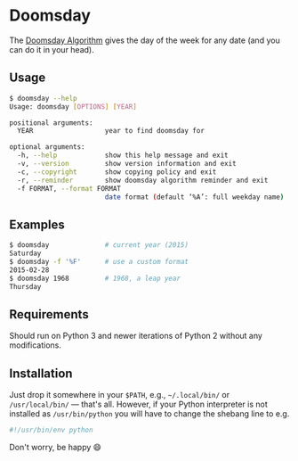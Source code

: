 # Doomsday

The [Doomsday Algorithm](https://rudy.ca/doomsday.html) gives the day of
the week for any date (and you can do it in your head).

## Usage

```sh
$ doomsday --help
Usage: doomsday [OPTIONS] [YEAR]

positional arguments:
  YEAR                  year to find doomsday for

optional arguments:
  -h, --help            show this help message and exit
  -v, --version         show version information and exit
  -c, --copyright       show copying policy and exit
  -r, --reminder        show doomsday algorithm reminder and exit
  -f FORMAT, --format FORMAT
                        date format (default ‘%A’: full weekday name)
```

## Examples

```sh
$ doomsday              # current year (2015)
Saturday
$ doomsday -f '%F'      # use a custom format
2015-02-28
$ doomsday 1968         # 1968, a leap year
Thursday
```

## Requirements

Should run on Python 3 and newer iterations of Python 2 without
any modifications.

## Installation

Just drop it somewhere in your `$PATH`, e.g., `~/.local/bin/` or
`/usr/local/bin/` — that's all. However, if your Python interpreter is
not installed as `/usr/bin/python` you will have to change the shebang
line to e.g.

```sh
#!/usr/bin/env python
```

Don't worry, be happy :smile:
